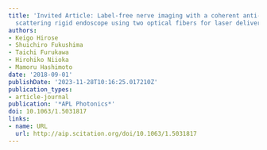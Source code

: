 ```yaml
---
title: 'Invited Article: Label-free nerve imaging with a coherent anti-Stokes Raman
  scattering rigid endoscope using two optical fibers for laser delivery'
authors:
- Keigo Hirose
- Shuichiro Fukushima
- Taichi Furukawa
- Hirohiko Niioka
- Mamoru Hashimoto
date: '2018-09-01'
publishDate: '2023-11-28T10:16:25.017210Z'
publication_types:
- article-journal
publication: '*APL Photonics*'
doi: 10.1063/1.5031817
links:
- name: URL
  url: http://aip.scitation.org/doi/10.1063/1.5031817
---
```

